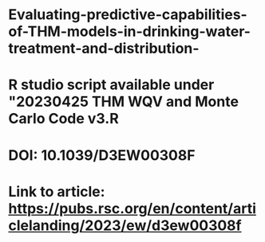 # Evaluating-predictive-capabilities-of-THM-models-in-drinking-water-treatment-and-distribution-
# R studio script available under "20230425 THM WQV and Monte Carlo Code v3.R
# DOI: 10.1039/D3EW00308F
# Link to article: https://pubs.rsc.org/en/content/articlelanding/2023/ew/d3ew00308f
